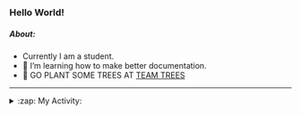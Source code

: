 ### Hello World!

##### About:
- Currently I am a student.
- 🌱 I’m learning how to make better documentation.
- 🌱 GO PLANT SOME TREES AT [TEAM TREES](https://teamtrees.org/)

---
<details>
  <summary>:zap: My Activity:</summary>
  
<!--START_SECTION:waka-->
![Code Time](http://img.shields.io/badge/Code%20Time-1%2C123%20hrs%2025%20mins-blue)

**I'm a Night 🦉** 

```text
🌞 Morning                1690 commits        ██░░░░░░░░░░░░░░░░░░░░░░░   10.00 % 
🌆 Daytime                5677 commits        ████████░░░░░░░░░░░░░░░░░   33.58 % 
🌃 Evening                4794 commits        ███████░░░░░░░░░░░░░░░░░░   28.36 % 
🌙 Night                  4746 commits        ███████░░░░░░░░░░░░░░░░░░   28.07 % 
```
📅 **I'm Most Productive on Wednesday** 

```text
Monday                   2411 commits        ████░░░░░░░░░░░░░░░░░░░░░   14.26 % 
Tuesday                  2134 commits        ███░░░░░░░░░░░░░░░░░░░░░░   12.62 % 
Wednesday                4058 commits        ██████░░░░░░░░░░░░░░░░░░░   24.00 % 
Thursday                 2254 commits        ███░░░░░░░░░░░░░░░░░░░░░░   13.33 % 
Friday                   1686 commits        ██░░░░░░░░░░░░░░░░░░░░░░░   09.97 % 
Saturday                 1487 commits        ██░░░░░░░░░░░░░░░░░░░░░░░   08.80 % 
Sunday                   2877 commits        ████░░░░░░░░░░░░░░░░░░░░░   17.02 % 
```


📊 **This Week I Spent My Time On** 

```text
🔥 Editors: 
VS Code                  1 hr 42 mins        █████████████████████████   100.00 % 

🐱‍💻 Projects: 
praise                   1 hr 11 mins        █████████████████░░░░░░░░   69.78 % 
discord-bot              30 mins             ███████░░░░░░░░░░░░░░░░░░   29.49 % 
CSF22                    0 secs              ░░░░░░░░░░░░░░░░░░░░░░░░░   00.72 % 
```


 Last Updated on 19/05/2023 14:07:49 UTC
<!--END_SECTION:waka-->
</details>
